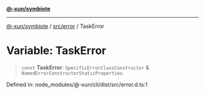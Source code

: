 [**@-xun/symbiote**](../../../README.md)

***

[@-xun/symbiote](../../../README.md) / [src/error](../README.md) / TaskError

# Variable: TaskError

> `const` **TaskError**: `SpecificErrorClassConstructor` & `NamedErrorConstructorStaticProperties`

Defined in: node\_modules/@-xun/cli/dist/src/error.d.ts:1
